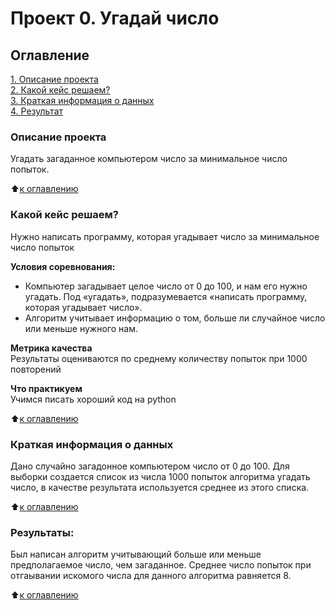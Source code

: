 # Проект 0. Угадай число

## Оглавление  
[1. Описание проекта](README.md#Описание-проекта)  
[2. Какой кейс решаем?](README.md#Какой-кейс-решаем)  
[3. Краткая информация о данных](README.md#Краткая-информация-о-данных)  
[4. Результат](README.md#Результат)    

### Описание проекта    
Угадать загаданное компьютером число за минимальное число попыток.

:arrow_up:[к оглавлению](README.md#Оглавление)


### Какой кейс решаем?    
Нужно написать программу, которая угадывает число за минимальное число попыток

**Условия соревнования:**  
- Компьютер загадывает целое число от 0 до 100, и нам его нужно угадать. Под «угадать», подразумевается «написать программу, которая угадывает число».
- Алгоритм учитывает информацию о том, больше ли случайное число или меньше нужного нам.

**Метрика качества**     
Результаты оцениваются по среднему количеству попыток при 1000 повторений

**Что практикуем**     
Учимся писать хороший код на python

:arrow_up:[к оглавлению](README.md#Оглавление)


### Краткая информация о данных
Дано случайно загадонное компьютером число от 0 до 100. Для выборки создается список из числа 1000 попыток алгоритма угадать число, в качестве результата используется среднее из этого списка.
  
:arrow_up:[к оглавлению](README.md#Оглавление)


### Результаты:  
Был написан алгоритм учитывающий больше или меньше предполагаемое число, чем загаданное. Среднее число попыток при отгаывании искомого числа для данного алгоритма равняется 8.

:arrow_up:[к оглавлению](README.md#Оглавление)